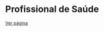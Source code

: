 # Profissional de Saúde

[Ver página](https://forsoft-academy-full-stack.github.io/profissional-saude/layout/index.html)
